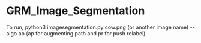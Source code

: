 # GRM_Image_Segmentation

To run, python3 imagesegmentation.py cow.png (or another image name) --algo ap (ap for augmenting path and pr for push relabel)
